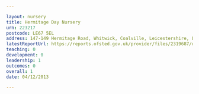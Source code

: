 ```yaml
---

layout: nursery
title: Hermitage Day Nursery
urn: 223217
postcode: LE67 5EL
address: 147-149 Hermitage Road, Whitwick, Coalville, Leicestershire, LE67 5EL
latestReportUrl: https://reports.ofsted.gov.uk/provider/files/2319687/urn/223217.pdf
teaching: 0
development: 0
leadership: 1
outcomes: 0
overall: 1
date: 04/12/2013

---
```

